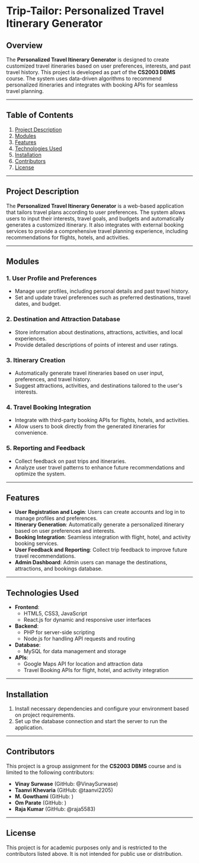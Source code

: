# Trip-Tailor: Personalized Travel Itinerary Generator

## Overview
The **Personalized Travel Itinerary Generator** is designed to create customized travel itineraries based on user preferences, interests, and past travel history. This project is developed as part of the **CS2003 DBMS** course. The system uses data-driven algorithms to recommend personalized itineraries and integrates with booking APIs for seamless travel planning.

---

## Table of Contents
1. [Project Description](#project-description)
2. [Modules](#modules)
3. [Features](#features)
4. [Technologies Used](#technologies-used)
5. [Installation](#installation)
6. [Contributors](#contributors)
7. [License](#license)

---

## Project Description
The **Personalized Travel Itinerary Generator** is a web-based application that tailors travel plans according to user preferences. The system allows users to input their interests, travel goals, and budgets and automatically generates a customized itinerary. It also integrates with external booking services to provide a comprehensive travel planning experience, including recommendations for flights, hotels, and activities.

---

## Modules

### 1. **User Profile and Preferences**
- Manage user profiles, including personal details and past travel history.
- Set and update travel preferences such as preferred destinations, travel dates, and budget.
  
### 2. **Destination and Attraction Database**
- Store information about destinations, attractions, activities, and local experiences.
- Provide detailed descriptions of points of interest and user ratings.

### 3. **Itinerary Creation**
- Automatically generate travel itineraries based on user input, preferences, and travel history.
- Suggest attractions, activities, and destinations tailored to the user's interests.

### 4. **Travel Booking Integration**
- Integrate with third-party booking APIs for flights, hotels, and activities.
- Allow users to book directly from the generated itineraries for convenience.

### 5. **Reporting and Feedback**
- Collect feedback on past trips and itineraries.
- Analyze user travel patterns to enhance future recommendations and optimize the system.

---

## Features
- **User Registration and Login**: Users can create accounts and log in to manage profiles and preferences.
- **Itinerary Generation**: Automatically generate a personalized itinerary based on user preferences and interests.
- **Booking Integration**: Seamless integration with flight, hotel, and activity booking services.
- **User Feedback and Reporting**: Collect trip feedback to improve future travel recommendations.
- **Admin Dashboard**: Admin users can manage the destinations, attractions, and bookings database.

---

## Technologies Used
- **Frontend**:
  - HTML5, CSS3, JavaScript
  - React.js for dynamic and responsive user interfaces
- **Backend**:
  - PHP for server-side scripting
  - Node.js for handling API requests and routing
- **Database**:
  - MySQL for data management and storage
- **APIs**:
  - Google Maps API for location and attraction data
  - Travel Booking APIs for flight, hotel, and activity integration

---

## Installation
1. Install necessary dependencies and configure your environment based on project requirements.
2. Set up the database connection and start the server to run the application.

---

## Contributors
This project is a group assignment for the **CS2003 DBMS** course and is limited to the following contributors:
- **Vinay Surwase** (GitHub: @VinaySurwase)
- **Taanvi Khevaria** (GitHub: @taanvi2205)
- **M. Gowthami** (GitHub: )
- **Om Parate** (GitHub: )
- **Raja Kumar** (GitHub: @raja5583)

---

## License
This project is for academic purposes only and is restricted to the contributors listed above. It is not intended for public use or distribution.

